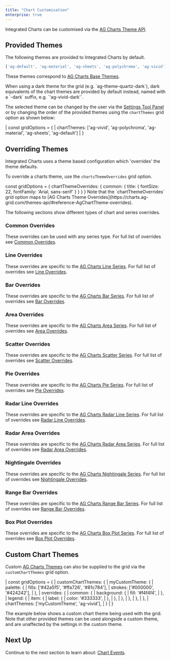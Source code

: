```yaml
---
title: "Chart Customisation"
enterprise: true
---
```


Integrated Charts can be customised via the [AG Charts Theme API](https://charts.ag-grid.com/themes-api/).

## Provided Themes

The following themes are provided to Integrated Charts by default.

```js
['ag-default', 'ag-material', 'ag-sheets', 'ag-polychroma', 'ag-vivid']
```

These themes correspond to [AG Charts Base Themes](https://charts.ag-grid.com/themes-api/#reference-AgChartTheme-baseTheme). 

<note>
When using a dark theme for the grid (e.g. `ag-theme-quartz-dark`), dark equivalents of the chart themes are provided by
default instead, named with a `-dark` suffix, e.g. `'ag-vivid-dark'`.
</note>

The selected theme can be changed by the user via the [Settings Tool Panel](/integrated-charts-chart-tool-panels/) or
by changing the order of the provided themes using the `chartThemes` grid option as shown below:

<snippet spaceBetweenProperties="true">
| const gridOptions = {
|     chartThemes: ['ag-vivid', 'ag-polychroma', 'ag-material', 'ag-sheets', 'ag-default']
| }
</snippet>

## Overriding Themes

Integrated Charts uses a theme based configuration which 'overrides' the theme defaults.

To override a charts theme, use the `chartsThemeOverrides` grid option.

<snippet>
const gridOptions = {
    chartThemeOverrides: {
        common: {
            title: {
                fontSize: 22,
                fontFamily: 'Arial, sans-serif'
            }
        }
    }
}
</snippet>

<note>
Note that the `chartThemeOverrides` grid option maps to [AG Charts Theme Overrides](https://charts.ag-grid.com/themes-api/#reference-AgChartTheme-overrides).
</note>

The following sections show different types of chart and series overrides.

### Common Overrides

These overrides can be used with any series type. For full list of overrides see [Common Overrides](https://charts.ag-grid.com/themes-api/#reference-AgChartTheme-overrides-common).

<grid-example title='Common Overrides' name='common-overrides' type='generated' options='{ "exampleHeight": 660, "enterprise": true,  "modules": ["clientside", "menu", "charts"] }'></grid-example>

### Line Overrides

These overrides are specific to the [AG Charts Line Series](https://charts.ag-grid.com/react/line-series/). For full list of overrides see [Line Overrides](https://charts.ag-grid.com/themes-api/#reference-AgChartTheme-overrides-line).

<grid-example title='Line Overrides' name='line-overrides' type='generated' options='{ "exampleHeight": 660, "enterprise": true,  "modules": ["clientside", "menu", "charts"] }'></grid-example>

### Bar Overrides

These overrides are specific to the [AG Charts Bar Series](https://charts.ag-grid.com/react/bar-series/). For full list of overrides see [Bar Overrides](https://charts.ag-grid.com/themes-api/#reference-AgChartTheme-overrides-bar).

<grid-example title='Bar Overrides' name='bar-overrides' type='generated' options='{ "exampleHeight": 660, "enterprise": true,  "modules": ["clientside", "menu", "charts"] }'></grid-example>

### Area Overrides

These overrides are specific to the [AG Charts Area Series](https://charts.ag-grid.com/react/area-series/). For full list of overrides see [Area Overrides](https://charts.ag-grid.com/themes-api/#reference-AgChartTheme-overrides-area).

<grid-example title='Area Overrides' name='area-overrides' type='generated' options='{ "exampleHeight": 660, "enterprise": true,  "modules": ["clientside", "menu", "charts"] }'></grid-example>

### Scatter Overrides

These overrides are specific to the [AG Charts Scatter Series](https://charts.ag-grid.com/react/scatter-series/). For full list of overrides see [Scatter Overrides](https://charts.ag-grid.com/themes-api/#reference-AgChartTheme-overrides-scatter).

<grid-example title='Scatter Overrides' name='scatter-overrides' type='generated' options='{ "exampleHeight": 660, "enterprise": true,  "modules": ["clientside", "menu", "charts"] }'></grid-example>

### Pie Overrides

These overrides are specific to the [AG Charts Pie Series](https://charts.ag-grid.com/react/pie-series/). For full list of overrides see [Pie Overrides](https://charts.ag-grid.com/themes-api/#reference-AgChartTheme-overrides-pie).

<grid-example title='Pie Overrides' name='pie-overrides' type='generated' options='{ "exampleHeight": 660, "enterprise": true,  "modules": ["clientside", "menu", "charts"] }'></grid-example>

### Radar Line Overrides

These overrides are specific to the [AG Charts Radar Line Series](https://charts.ag-grid.com/react/radar-line-series/). For full list of overrides see [Radar Line Overrides](https://charts.ag-grid.com/themes-api/#reference-AgChartTheme-overrides-radar-line).

<grid-example title='Radar Line Overrides' name='radar-line-overrides' type='generated' options='{ "exampleHeight": 660, "enterprise": true,  "modules": ["clientside", "menu", "charts"] }'></grid-example>

### Radar Area Overrides

These overrides are specific to the [AG Charts Radar Area Series](https://charts.ag-grid.com/react/radar-area-series/). For full list of overrides see [Radar Area Overrides](https://charts.ag-grid.com/themes-api/#reference-AgChartTheme-overrides-radar-area).

<grid-example title='Radar Area Overrides' name='radar-area-overrides' type='generated' options='{ "exampleHeight": 660, "enterprise": true,  "modules": ["clientside", "menu", "charts"] }'></grid-example>

### Nightingale Overrides

These overrides are specific to the [AG Charts Nightingale Series](https://charts.ag-grid.com/react/nightingale-series/). For full list of overrides see [Nightingale Overrides](https://charts.ag-grid.com/themes-api/#reference-AgChartTheme-overrides-nightingale).

<grid-example title='Nightingale Overrides' name='nightingale-overrides' type='generated' options='{ "exampleHeight": 660, "enterprise": true,  "modules": ["clientside", "menu", "charts"] }'></grid-example>

### Range Bar Overrides

These overrides are specific to the [AG Charts Range Bar Series](https://charts.ag-grid.com/react/range-bar-series/). For full list of overrides see [Range Bar Overrides](https://charts.ag-grid.com/themes-api/#reference-AgChartTheme-overrides-range-bar).

<grid-example title='Box Plot Overrides' name='range-bar-overrides' type='generated' options='{ "exampleHeight": 660, "enterprise": true,  "modules": ["clientside", "menu", "charts"] }'></grid-example>


### Box Plot Overrides

These overrides are specific to the [AG Charts Box Plot Series](https://charts.ag-grid.com/react/box-plot-series/). For full list of overrides see [Box Plot Overrides](https://charts.ag-grid.com/themes-api/#reference-AgChartTheme-overrides-box-plot).

<grid-example title='Box Plot Overrides' name='box-plot-overrides' type='generated' options='{ "exampleHeight": 660, "enterprise": true,  "modules": ["clientside", "menu", "charts"] }'></grid-example>

## Custom Chart Themes

Custom [AG Charts Themes](https://charts.ag-grid.com/react/themes/) can also be supplied to the grid via the `customChartThemes` grid option.

<snippet spaceBetweenProperties="true">
| const gridOptions = {
|     customChartThemes: {
|         myCustomTheme: {
|             palette: {
|                 fills: ['#42a5f5', '#ffa726', '#81c784'],
|                 strokes: ['#000000', '#424242'],
|             },
|             overrides: {
|                 common: {
|                     background: {
|                         fill: '#f4f4f4',
|                     },
|                     legend: {
|                         item: {
|                             label: {
|                                 color: '#333333',
|                             },
|                         },
|                     },
|                 },
|             },    
|         },
|         chartThemes: ['myCustomTheme', 'ag-vivid'],
|     }
| }
</snippet>

The example below shows a custom chart theme being used with the grid. Note that other provided themes can be used 
alongside a custom theme, and are unaffected by the settings in the custom theme.

<grid-example title='Custom Chart Theme' name='custom-chart-theme' type='generated' options='{ "exampleHeight": 660,"enterprise": true,  "modules": ["clientside", "menu", "charts"] }'></grid-example>

## Next Up

Continue to the next section to learn about: [Chart Events](/integrated-charts-events/).



